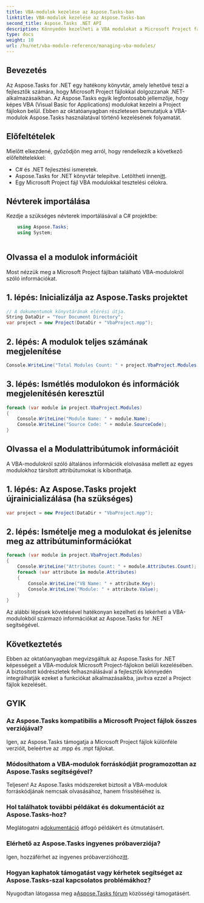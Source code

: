 ```yaml
---
title: VBA-modulok kezelése az Aspose.Tasks-ban
linktitle: VBA-modulok kezelése az Aspose.Tasks-ban
second_title: Aspose.Tasks .NET API
description: Könnyedén kezelheti a VBA modulokat a Microsoft Project fájlokban az Aspose.Tasks for .NET segítségével. Fedezze fel a lépésről lépésre szóló útmutatást, és javítsa fejlesztési munkafolyamatát.
type: docs
weight: 10
url: /hu/net/vba-module-reference/managing-vba-modules/
---
```

## Bevezetés
Az Aspose.Tasks for .NET egy hatékony könyvtár, amely lehetővé teszi a fejlesztők számára, hogy Microsoft Project fájlokkal dolgozzanak .NET-alkalmazásaikban. Az Aspose.Tasks egyik legfontosabb jellemzője, hogy képes VBA (Visual Basic for Applications) modulokat kezelni a Project fájlokon belül. Ebben az oktatóanyagban részletesen bemutatjuk a VBA-modulok Aspose.Tasks használatával történő kezelésének folyamatát.
## Előfeltételek
Mielőtt elkezdené, győződjön meg arról, hogy rendelkezik a következő előfeltételekkel:
- C# és .NET fejlesztési ismeretek.
-  Aspose.Tasks for .NET könyvtár telepítve. Letöltheti innen[itt](https://releases.aspose.com/tasks/net/).
- Egy Microsoft Project fájl VBA modulokkal tesztelési célokra.
## Névterek importálása
Kezdje a szükséges névterek importálásával a C# projektbe:
```csharp
    using Aspose.Tasks;
    using System;
    
```
## Olvassa el a modulok információit
Most nézzük meg a Microsoft Project fájlban található VBA-modulokról szóló információkat.
## 1. lépés: Inicializálja az Aspose.Tasks projektet
```csharp
// A dokumentumok könyvtárának elérési útja.
String DataDir = "Your Document Directory";
var project = new Project(DataDir + "VbaProject.mpp");
```
## 2. lépés: A modulok teljes számának megjelenítése
```csharp
Console.WriteLine("Total Modules Count: " + project.VbaProject.Modules.Count);
```
## 3. lépés: Ismétlés modulokon és információk megjelenítésén keresztül
```csharp
foreach (var module in project.VbaProject.Modules)
{
    Console.WriteLine("Module Name: " + module.Name);
    Console.WriteLine("Source Code: " + module.SourceCode);
}
```
## Olvassa el a Modulattribútumok információit
A VBA-modulokról szóló általános információk elolvasása mellett az egyes modulokhoz társított attribútumokat is kibonthatja.
## 1. lépés: Az Aspose.Tasks projekt újrainicializálása (ha szükséges)
```csharp
var project = new Project(DataDir + "VbaProject.mpp");
```
## 2. lépés: Ismételje meg a modulokat és jelenítse meg az attribútuminformációkat
```csharp
foreach (var module in project.VbaProject.Modules)
{
    Console.WriteLine("Attributes Count: " + module.Attributes.Count);
    foreach (var attribute in module.Attributes)
    {
        Console.WriteLine("VB Name: " + attribute.Key);
        Console.WriteLine("Module: " + attribute.Value);
    }
}
```
Az alábbi lépések követésével hatékonyan kezelheti és lekérheti a VBA-modulokból származó információkat az Aspose.Tasks for .NET segítségével.
## Következtetés
Ebben az oktatóanyagban megvizsgáltuk az Aspose.Tasks for .NET képességeit a VBA-modulok Microsoft Project-fájlokon belüli kezelésében. A biztosított kódrészletek felhasználásával a fejlesztők könnyedén integrálhatják ezeket a funkciókat alkalmazásaikba, javítva ezzel a Project fájlok kezelését.

## GYIK
### Az Aspose.Tasks kompatibilis a Microsoft Project fájlok összes verziójával?
Igen, az Aspose.Tasks támogatja a Microsoft Project fájlok különféle verzióit, beleértve az .mpp és .mpt fájlokat.
### Módosíthatom a VBA-modulok forráskódját programozottan az Aspose.Tasks segítségével?
Teljesen! Az Aspose.Tasks módszereket biztosít a VBA-modulok forráskódjának nemcsak olvasásához, hanem frissítéséhez is.
### Hol találhatok további példákat és dokumentációt az Aspose.Tasks-hoz?
 Meglátogatni a[dokumentáció](https://reference.aspose.com/tasks/net/) átfogó példákért és útmutatásért.
### Elérhető az Aspose.Tasks ingyenes próbaverziója?
Igen, hozzáférhet az ingyenes próbaverzióhoz[itt](https://releases.aspose.com/).
### Hogyan kaphatok támogatást vagy kérhetek segítséget az Aspose.Tasks-szal kapcsolatos problémákhoz?
Nyugodtan látogassa meg a[Aspose.Tasks fórum](https://forum.aspose.com/c/tasks/15) közösségi támogatásért.